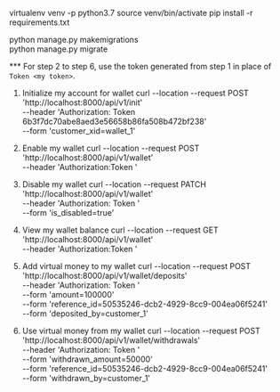 

virtualenv venv -p python3.7
source venv/bin/activate
pip install -r requirements.txt

python manage.py makemigrations  
python manage.py migrate



*** For step 2 to step 6, use the token generated from step 1 in place of `Token <my token>`.

1. Initialize my account for wallet
curl --location --request POST 'http://localhost:8000/api/v1/init' \
--header 'Authorization: Token 6b3f7dc70abe8aed3e56658b86fa508b472bf238' \
--form 'customer_xid=wallet_1'

2. Enable my wallet 
curl --location --request POST 'http://localhost:8000/api/v1/wallet' \
--header 'Authorization:Token <my token>'

3. Disable my wallet
curl --location --request PATCH 'http://localhost:8000/api/v1/wallet' \
--header 'Authorization: Token <my token>' \
--form 'is_disabled=true'

4. View my wallet balance
curl --location --request GET 'http://localhost:8000/api/v1/wallet' \
--header 'Authorization:Token <my token>'

5. Add virtual money to my wallet
curl --location --request POST 'http://localhost:8000/api/v1/wallet/deposits' \
--header 'Authorization: Token <my token>' \
--form 'amount=100000' \
--form 'reference_id=50535246-dcb2-4929-8cc9-004ea06f5241' \
--form 'deposited_by=customer_1'

6. Use virtual money from my wallet
curl --location --request POST 'http://localhost:8000/api/v1/wallet/withdrawals' \
--header 'Authorization: Token <my token>' \
--form 'withdrawn_amount=50000' \
--form 'reference_id=50535246-dcb2-4929-8cc9-004ea06f5241' \
--form 'withdrawn_by=customer_1'
